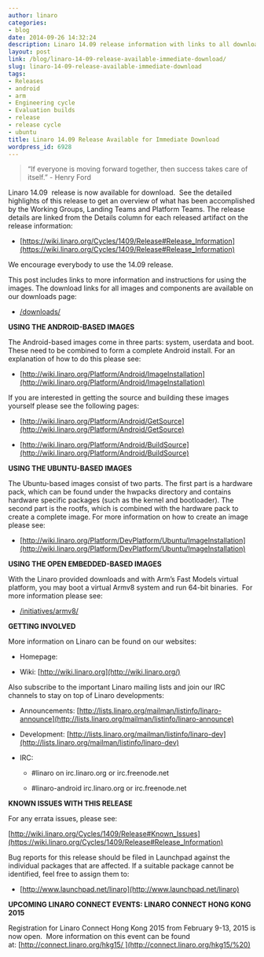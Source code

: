 ```yaml
---
author: linaro
categories:
- blog
date: 2014-09-26 14:32:24
description: Linaro 14.09 release information with links to all downloads available.
layout: post
link: /blog/linaro-14-09-release-available-immediate-download/
slug: linaro-14-09-release-available-immediate-download
tags:
- Releases
- android
- arm
- Engineering cycle
- Evaluation builds
- release
- release cycle
- ubuntu
title: Linaro 14.09 Release Available for Immediate Download
wordpress_id: 6928
---
```


>
> “If everyone is moving forward together, then success takes care of itself.” - Henry Ford
>

Linaro 14.09  release is now available for download.  See the detailed highlights of this release to get an overview of what has been accomplished by the Working Groups, Landing Teams and Platform Teams. The release details are linked from the Details column for each released artifact on the release information:

  * [https://wiki.linaro.org/Cycles/1409/Release#Release_Information](https://wiki.linaro.org/Cycles/1409/Release#Release_Information)

We encourage everybody to use the 14.09 release.

This post includes links to more information and instructions for using the images. The download links for all images and components are available on our downloads page:

  * [/downloads/](/latest/downloads/)

**USING THE ANDROID-BASED IMAGES**

The Android-based images come in three parts: system, userdata and boot. These need to be combined to form a complete Android install. For an explanation of how to do this please see:

  * [http://wiki.linaro.org/Platform/Android/ImageInstallation](http://wiki.linaro.org/Platform/Android/ImageInstallation)


If you are interested in getting the source and building these images yourself please see the following pages:


  * [http://wiki.linaro.org/Platform/Android/GetSource](http://wiki.linaro.org/Platform/Android/GetSource)


  * [http://wiki.linaro.org/Platform/Android/BuildSource](http://wiki.linaro.org/Platform/Android/BuildSource)

**USING THE UBUNTU-BASED IMAGES**

The Ubuntu-based images consist of two parts. The first part is a hardware pack, which can be found under the hwpacks directory and contains hardware specific packages (such as the kernel and bootloader). The second part is the rootfs, which is combined with the hardware pack to create a complete image. For more information on how to create an image please see:

  * [http://wiki.linaro.org/Platform/DevPlatform/Ubuntu/ImageInstallation](http://wiki.linaro.org/Platform/DevPlatform/Ubuntu/ImageInstallation)

**USING THE OPEN EMBEDDED-BASED IMAGES**

With the Linaro provided downloads and with Arm’s Fast Models virtual platform, you may boot a virtual Armv8 system and run 64-bit binaries.  For more information please see:

  * [/initiatives/armv8/](/initiatives/armv8/)


**GETTING INVOLVED**

More information on Linaro can be found on our websites:


  * Homepage: [](/)


  * Wiki: [http://wiki.linaro.org](http://wiki.linaro.org/)


Also subscribe to the important Linaro mailing lists and join our IRC channels to stay on top of Linaro developments:


  * Announcements: [http://lists.linaro.org/mailman/listinfo/linaro-announce](http://lists.linaro.org/mailman/listinfo/linaro-announce)


  * Development: [http://lists.linaro.org/mailman/listinfo/linaro-dev](http://lists.linaro.org/mailman/listinfo/linaro-dev)


  * IRC:


    * #linaro on irc.linaro.org or irc.freenode.net


    * #linaro-android irc.linaro.org or irc.freenode.net


**KNOWN ISSUES WITH THIS RELEASE**

For any errata issues, please see:

[http://wiki.linaro.org/Cycles/1409/Release#Known_Issues](https://wiki.linaro.org/Cycles/1409/Release#Release_Information)

Bug reports for this release should be filed in Launchpad against the individual packages that are affected. If a suitable package cannot be identified, feel free to assign them to:


  * [http://www.launchpad.net/linaro](http://www.launchpad.net/linaro)


**UPCOMING LINARO CONNECT EVENTS: LINARO CONNECT HONG KONG 2015**

Registration for Linaro Connect Hong Kong 2015 from February 9-13, 2015 is now open.  More information on this event can be found at: [http://connect.linaro.org/hkg15/ ](http://connect.linaro.org/hkg15/%20)